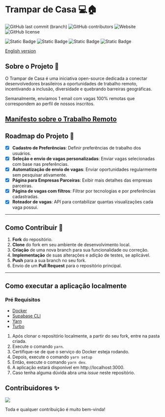 # Trampar de Casa 💻🏠

![GitHub last commit (branch)](https://img.shields.io/github/last-commit/ocodista/trampar-de-casa/main)
![GitHub contributors](https://img.shields.io/github/contributors/ocodista/trampar-de-casa)
![Website](https://img.shields.io/website?up_message=online&up_color=green&down_message=offline&down_color=red&url=https%3A%2F%2Fwww.trampardecasa.com.br%2F)
![GitHub license](https://img.shields.io/github/license/ocodista/trampar-de-casa)

![Static Badge](https://img.shields.io/badge/nextjs-white?style=for-the-badge&logo=nextdotjs&logoColor=white&labelColor=black&color=white)
![Static Badge](https://img.shields.io/badge/typescript-%2306B6D4?style=for-the-badge&logo=typescript&labelColor=white&color=%233178C6)
![Static Badge](https://img.shields.io/badge/vite-%23646CFF?style=for-the-badge&logo=vite&labelColor=black)
![Static Badge](https://img.shields.io/badge/tailwindcss-%2306B6D4?style=for-the-badge&logo=tailwindcss&labelColor=black&color=%2306B6D4)

[English version](./README-en.md)

## Sobre o Projeto 🎯

O Trampar de Casa é uma iniciativa open-source dedicada a conectar desenvolvedores brasileiros a oportunidades de trabalho remoto, incentivando a inclusão, diversidade e quebrando barreiras geográficas.

Semanalmente, enviamos 1 email com vagas 100% remotas que correspondem ao perfil de nossos inscritos.

## [Manifesto sobre o Trabalho Remoto](./manifesto.md)

## Roadmap do Projeto 🚧

- [x] **Cadastro de Preferências**: Definir preferências de trabalho dos usuários.
- [x] **Seleção e envio de vagas personalizadas**: Enviar vagas selecionadas com base nas preferências.
- [x] **Automatização de envio de vagas**: Enviar oportunidades regularmente sem pesquisar ativamente.
- [x] **Página para Empresas Parceiras**: Exibir mais detalhes das empresas parceiras.
- [x] **Página de vagas com filtros**: Filtrar por tecnologias e por preferências cadastradas.
- [x] **Roteador de vagas**: API para contabilizar quantas visualizações cada vaga possui. 

---

## Como Contribuir 🚀

1. **Fork** do repositório.
2. **Clone** do fork em seu ambiente de desenvolvimento local.
3. **Criação** de uma nova branch para sua funcionalidade ou correção.
4. **Implementação** de suas alterações e adição de testes, se aplicável.
5. **Push** para a sua branch no seu fork.
6. Envio de um **Pull Request** para o repositório principal.

---

## Como executar a aplicação localmente

### Pré Requisitos

- [Docker](https://www.docker.com/)
- [Supabase CLI](https://supabase.com/docs/reference/cli/introduction)
- [Yarn](https://yarnpkg.com/)
- [Turbo](https://turbo.build/)

1. Após clonar o repositório localmente, a partir do seu fork, entre na pasta criada.
2. Execute o comando `yarn`.
3. Certifique-se de que o serviço do Docker esteja rodando.
4. Depois, execute o comando `yarn setup`
5. Então, execute o comando `yarn dev`.
6. A aplicação estará disponível em http://localhost:3000.
7. Caso tenha alguma dúvida abra uma _issue_ neste repositório.

## Contribuidores ✨

<a href="https://github.com/ocodista/trampar-de-casa/graphs/contributors">
  <img src="https://contrib.rocks/image?repo=ocodista/trampar-de-casa&anon=0&columns=20&max=100" />
</a>

Toda e qualquer contribuição é muito bem-vinda!
